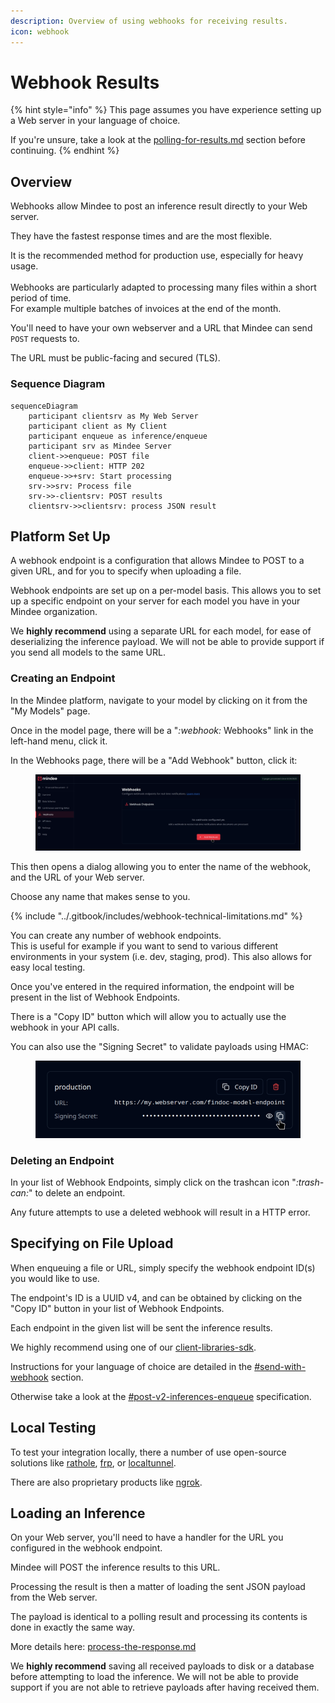 ```yaml
---
description: Overview of using webhooks for receiving results.
icon: webhook
---
```


# Webhook Results

{% hint style="info" %}
This page assumes you have experience setting up a Web server in your language of choice.

If you're unsure, take a look at the [polling-for-results.md](polling-for-results.md "mention") section before continuing.
{% endhint %}

## Overview

Webhooks allow Mindee to post an inference result directly to your Web server.

They have the fastest response times and are the most flexible.

It is the recommended method for production use, especially for heavy usage.\
\
Webhooks are particularly adapted to processing many files within a short period of time.\
For example multiple batches of invoices at the end of the month.

You'll need to have your own webserver and a URL that Mindee can send `POST` requests to.

The URL must be public-facing and secured (TLS).

### Sequence Diagram

```mermaid
sequenceDiagram
    participant clientsrv as My Web Server
    participant client as My Client
    participant enqueue as inference/enqueue
    participant srv as Mindee Server
    client->>enqueue: POST file
    enqueue->>client: HTTP 202
    enqueue->>+srv: Start processing
    srv->>srv: Process file
    srv->>-clientsrv: POST results
    clientsrv->>clientsrv: process JSON result
```

## Platform Set Up

A webhook endpoint is a configuration that allows Mindee to POST to a given URL, and for you to specify when uploading a file.

Webhook endpoints are set up on a per-model basis. This allows you to set up a specific endpoint on your server for each model you have in your Mindee organization.

We **highly recommend** using a separate URL for each model, for ease of deserializing the inference payload. We will not be able to provide support if you send all models to the same URL.

### Creating an Endpoint

In the Mindee platform, navigate to your model by clicking on it from the "My Models" page.

Once in the model page, there will be a "<i class="fa-webhook">:webhook:</i> Webhooks" link in the left-hand menu, click it.

In the Webhooks page, there will be a "Add Webhook" button, click it:

<figure><img src="../.gitbook/assets/Screenshot_20250820_115103.png" alt="adding a webhook endpoint"><figcaption></figcaption></figure>

This then opens a dialog allowing you to enter the name of the webhook, and the URL of your Web server.

Choose any name that makes sense to you.

{% include "../.gitbook/includes/webhook-technical-limitations.md" %}

You can create any number of webhook endpoints.\
This is useful for example if you want to send to various different environments in your system (i.e. dev, staging, prod). This also allows for easy local testing.

Once you've entered in the required information, the endpoint will be present in the list of Webhook Endpoints.

There is a "Copy ID" button which will allow you to actually use the webhook in your API calls.

You can also use the "Signing Secret" to validate payloads using HMAC:

<figure><img src="../.gitbook/assets/webhook-copy-secret.png" alt="copying the signing secret key for a webhook"><figcaption></figcaption></figure>

### Deleting an Endpoint

In your list of Webhook Endpoints, simply click on the trashcan icon "<i class="fa-trash-can">:trash-can:</i>" to delete an endpoint.

Any future attempts to use a deleted webhook will result in a HTTP error.

## Specifying on File Upload

When enqueuing a file or URL, simply specify the webhook endpoint ID(s) you would like to use.

The endpoint's ID is a UUID v4, and can be obtained by clicking on the "Copy ID" button in your list of Webhook Endpoints.

Each endpoint in the given list will be sent the inference results.

We highly recommend using one of our [client-libraries-sdk](client-libraries-sdk/ "mention").

Instructions for your language of choice are detailed in the [#send-with-webhook](client-libraries-sdk/send-a-file-or-url.md#send-with-webhook "mention") section.

Otherwise take a look at the [#post-v2-inferences-enqueue](api-reference.md#post-v2-inferences-enqueue "mention") specification.

## Local Testing

To test your integration locally, there a number of use open-source solutions like [rathole](https://github.com/rathole-org/rathole),  [frp](https://github.com/fatedier/frp), or [localtunnel](https://www.npmjs.com/package/localtunnel).

There are also proprietary products like [ngrok](https://ngrok.com/use-cases/webhook-testing).

## Loading an Inference

On your Web server, you'll need to have a handler for the URL you configured in the webhook endpoint.

Mindee will POST the inference results to this URL.

Processing the result is then a matter of loading the sent JSON payload from the Web server.

The payload is identical to a polling result and processing its contents is done in exactly the same way.

More details here: [process-the-response.md](client-libraries-sdk/process-the-response.md "mention")

We **highly recommend** saving all received payloads to disk or a database before attempting to load the inference. We will not be able to provide support if you are not able to retrieve payloads after having received them.
